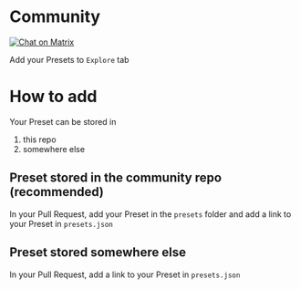 # Community

[![Chat on Matrix](https://matrix.to/img/matrix-badge.svg)](https://matrix.to/#/#Gradience:matrix.org)

Add your Presets to `Explore` tab

# How to add

Your Preset can be stored in 

1. this repo
2. somewhere else

## Preset stored in the community repo (recommended)

In your Pull Request, add your Preset in the `presets` folder and add a link to your Preset in `presets.json`

## Preset stored somewhere else

In your Pull Request, add a link to your Preset in `presets.json`

